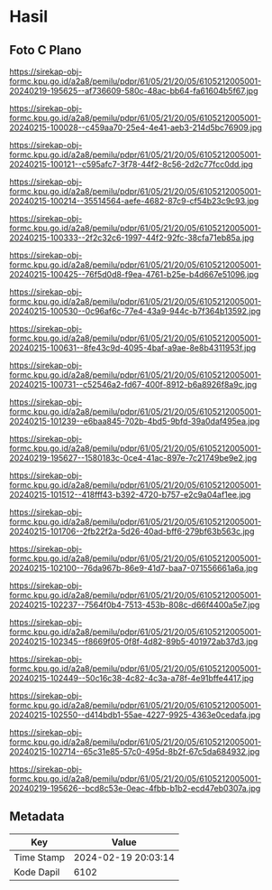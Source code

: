 # Hasil

## Foto C Plano

https://sirekap-obj-formc.kpu.go.id/a2a8/pemilu/pdpr/61/05/21/20/05/6105212005001-20240219-195625--af736609-580c-48ac-bb64-fa61604b5f67.jpg

https://sirekap-obj-formc.kpu.go.id/a2a8/pemilu/pdpr/61/05/21/20/05/6105212005001-20240215-100028--c459aa70-25e4-4e41-aeb3-214d5bc76909.jpg

https://sirekap-obj-formc.kpu.go.id/a2a8/pemilu/pdpr/61/05/21/20/05/6105212005001-20240215-100121--c595afc7-3f78-44f2-8c56-2d2c77fcc0dd.jpg

https://sirekap-obj-formc.kpu.go.id/a2a8/pemilu/pdpr/61/05/21/20/05/6105212005001-20240215-100214--35514564-aefe-4682-87c9-cf54b23c9c93.jpg

https://sirekap-obj-formc.kpu.go.id/a2a8/pemilu/pdpr/61/05/21/20/05/6105212005001-20240215-100333--2f2c32c6-1997-44f2-92fc-38cfa71eb85a.jpg

https://sirekap-obj-formc.kpu.go.id/a2a8/pemilu/pdpr/61/05/21/20/05/6105212005001-20240215-100425--76f5d0d8-f9ea-4761-b25e-b4d667e51096.jpg

https://sirekap-obj-formc.kpu.go.id/a2a8/pemilu/pdpr/61/05/21/20/05/6105212005001-20240215-100530--0c96af6c-77e4-43a9-944c-b7f364b13592.jpg

https://sirekap-obj-formc.kpu.go.id/a2a8/pemilu/pdpr/61/05/21/20/05/6105212005001-20240215-100631--8fe43c9d-4095-4baf-a9ae-8e8b4311953f.jpg

https://sirekap-obj-formc.kpu.go.id/a2a8/pemilu/pdpr/61/05/21/20/05/6105212005001-20240215-100731--c52546a2-fd67-400f-8912-b6a8926f8a9c.jpg

https://sirekap-obj-formc.kpu.go.id/a2a8/pemilu/pdpr/61/05/21/20/05/6105212005001-20240215-101239--e6baa845-702b-4bd5-9bfd-39a0daf495ea.jpg

https://sirekap-obj-formc.kpu.go.id/a2a8/pemilu/pdpr/61/05/21/20/05/6105212005001-20240219-195627--1580183c-0ce4-41ac-897e-7c21749be9e2.jpg

https://sirekap-obj-formc.kpu.go.id/a2a8/pemilu/pdpr/61/05/21/20/05/6105212005001-20240215-101512--418fff43-b392-4720-b757-e2c9a04af1ee.jpg

https://sirekap-obj-formc.kpu.go.id/a2a8/pemilu/pdpr/61/05/21/20/05/6105212005001-20240215-101706--2fb22f2a-5d26-40ad-bff6-279bf63b563c.jpg

https://sirekap-obj-formc.kpu.go.id/a2a8/pemilu/pdpr/61/05/21/20/05/6105212005001-20240215-102100--76da967b-86e9-41d7-baa7-071556661a6a.jpg

https://sirekap-obj-formc.kpu.go.id/a2a8/pemilu/pdpr/61/05/21/20/05/6105212005001-20240215-102237--7564f0b4-7513-453b-808c-d66f4400a5e7.jpg

https://sirekap-obj-formc.kpu.go.id/a2a8/pemilu/pdpr/61/05/21/20/05/6105212005001-20240215-102345--f8669f05-0f8f-4d82-89b5-401972ab37d3.jpg

https://sirekap-obj-formc.kpu.go.id/a2a8/pemilu/pdpr/61/05/21/20/05/6105212005001-20240215-102449--50c16c38-4c82-4c3a-a78f-4e91bffe4417.jpg

https://sirekap-obj-formc.kpu.go.id/a2a8/pemilu/pdpr/61/05/21/20/05/6105212005001-20240215-102550--d414bdb1-55ae-4227-9925-4363e0cedafa.jpg

https://sirekap-obj-formc.kpu.go.id/a2a8/pemilu/pdpr/61/05/21/20/05/6105212005001-20240215-102714--65c31e85-57c0-495d-8b2f-67c5da684932.jpg

https://sirekap-obj-formc.kpu.go.id/a2a8/pemilu/pdpr/61/05/21/20/05/6105212005001-20240219-195626--bcd8c53e-0eac-4fbb-b1b2-ecd47eb0307a.jpg


## Metadata

| Key        | Value               |
| ---------- | ------------------- |
| Time Stamp | 2024-02-19 20:03:14 |
| Kode Dapil | 6102                |



